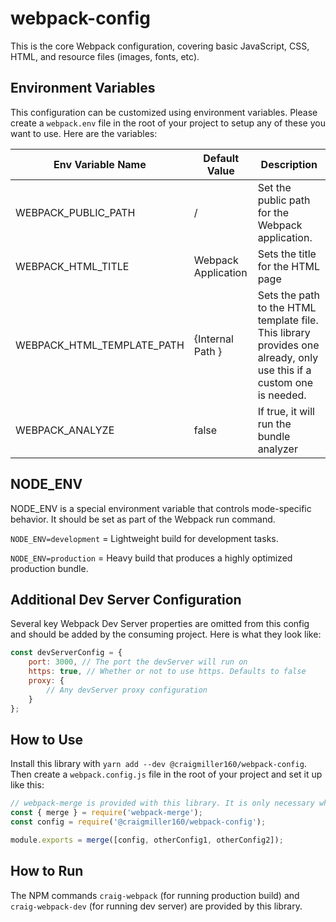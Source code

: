 # webpack-config

This is the core Webpack configuration, covering basic JavaScript, CSS, HTML, and resource files (images, fonts, etc).

## Environment Variables

This configuration can be customized using environment variables. Please create a `webpack.env` file in the root of your project to setup any of these you want to use. Here are the variables:

| Env Variable Name          | Default Value       | Description                                                                                                          |
|----------------------------|---------------------|----------------------------------------------------------------------------------------------------------------------|
| WEBPACK_PUBLIC_PATH        | /                   | Set the public path for the Webpack application.                                                                     |
| WEBPACK_HTML_TITLE         | Webpack Application | Sets the title for the HTML page                                                                                     |
| WEBPACK_HTML_TEMPLATE_PATH | {Internal Path }    | Sets the path to the HTML template file. This library provides one already, only use this if a custom one is needed. |
| WEBPACK_ANALYZE            | false               | If true, it will run the bundle analyzer                                                                             |

## NODE_ENV

NODE_ENV is a special environment variable that controls mode-specific behavior. It should be set as part of the Webpack run command.

`NODE_ENV=development` = Lightweight build for development tasks.

`NODE_ENV=production` = Heavy build that produces a highly optimized production bundle.

## Additional Dev Server Configuration

Several key Webpack Dev Server properties are omitted from this config and should be added by the consuming project. Here is what they look like:

```javascript
const devServerConfig = {
    port: 3000, // The port the devServer will run on
    https: true, // Whether or not to use https. Defaults to false
    proxy: {
        // Any devServer proxy configuration
    }
};
```

## How to Use

Install this library with `yarn add --dev @craigmiller160/webpack-config`. Then create a `webpack.config.js` file in the root of your project and set it up like this:

```javascript
// webpack-merge is provided with this library. It is only necessary when combining additional configurations
const { merge } = require('webpack-merge');
const config = require('@craigmiller160/webpack-config');

module.exports = merge([config, otherConfig1, otherConfig2]);
```

## How to Run

The NPM commands `craig-webpack` (for running production build) and `craig-webpack-dev` (for running dev server) are provided by this library.

